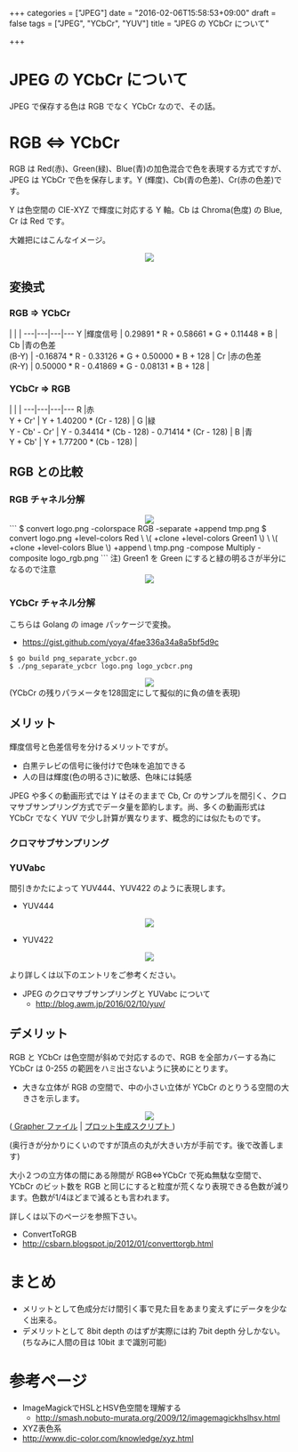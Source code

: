 +++
categories = ["JPEG"]
date = "2016-02-06T15:58:53+09:00"
draft = false
tags = ["JPEG", "YCbCr", "YUV"]
title = "JPEG の YCbCr について"

+++

# JPEG の YCbCr について

JPEG で保存する色は RGB でなく YCbCr なので、その話。

# RGB <=> YCbCr

RGB は Red(赤)、Green(緑)、Blue(青)の加色混合で色を表現する方式ですが、JPEG は YCbCr で色を保存します。Y (輝度)、Cb(青の色差)、Cr(赤の色差)です。

Y は色空間の CIE-XYZ で輝度に対応する Y 軸。Cb は Chroma(色度) の Blue, Cr は Red です。

大雑把にはこんなイメージ。
<center> <img src="../ycbcr.jpg" /> </center>

## 変換式

### RGB => YCbCr
   |   |   | 
---|---|---|---
Y  |輝度信号            |  0.29891 * R + 0.58661 * G + 0.11448 * B |
Cb |青の色差 <br> (B-Y) | -0.16874 * R - 0.33126 * G + 0.50000 * B + 128 |
Cr |赤の色差 <br> (R-Y) |  0.50000 * R - 0.41869 * G - 0.08131 * B + 128 |

###  YCbCr => RGB
   |   |   | 
---|---|---|---
R |赤 <br> Y + Cr'       | Y + 1.40200 * (Cr - 128) |
G |緑 <br> Y - Cb' - Cr' | Y - 0.34414 * (Cb - 128) - 0.71414 * (Cr - 128) |
B |青 <br> Y + Cb'       | Y + 1.77200 * (Cb - 128) |

## RGB との比較

### RGB チャネル分解

<center> <img src="../logo.png" /> </center>
```
$ convert logo.png -colorspace RGB -separate +append tmp.png
$ convert logo.png +level-colors Red \
	\( +clone +level-colors Green1 \) \
	\( +clone +level-colors Blue \) +append \
	tmp.png -compose Multiply -composite  logo_rgb.png
```
注) Green1 を Green にすると緑の明るさが半分になるので注意
<center> <img src="../logo_rgb.png" /> </center>

### YCbCr チャネル分解

こちらは Golang の image パッケージで変換。

 * https://gist.github.com/yoya/4fae336a34a8a5bf5d9c

```
$ go build png_separate_ycbcr.go
$ ./png_separate_ycbcr logo.png logo_ycbcr.png
```
<center> <img src="../logo_ycbcr.png" /> </center>
(YCbCr の残りパラメータを128固定にして擬似的に負の値を表現)

## メリット

輝度信号と色差信号を分けるメリットですが。

 * 白黒テレビの信号に後付けで色味を追加できる
 * 人の目は輝度(色の明るさ)に敏感、色味には鈍感

JPEG や多くの動画形式では Y はそのままで Cb, Cr のサンプルを間引く、クロマサブサンプリング方式でデータ量を節約します。尚、多くの動画形式は YCbCr でなく YUV で少し計算が異なります、概念的には似たものです。

### クロマサブサンプリング

### YUVabc

間引きかたによって YUV444、YUV422 のように表現します。

* YUV444
<center> <img src="../yuv444.png" /> </center>

* YUV422
<center> <img src="../yuv422.png" /> </center>

より詳しくは以下のエントリをご参考ください。

 * JPEG のクロマサブサンプリングと YUVabc について
   * http://blog.awm.jp/2016/02/10/yuv/

## デメリット

RGB と YCbCr は色空間が斜めで対応するので、RGB を全部カバーする為に YCbCr は 0-255 の範囲をハミ出さないように狭めにとります。

 * 大きな立体が RGB の空間で、中の小さい立体が YCbCr のとりうる空間の大きさを示します。
<center> <img src="../rgb2ycbcr_half.png" /> </center> (<a href="../RGB2YCbCr.gcx"> Grapher ファイル</a> | <a href="../makeVert.phps"> プロット生成スクリプト  </a>)

(奥行きが分かりにくいのですが頂点の丸が大きい方が手前です。後で改善します)

 大小２つの立方体の間にある隙間が RGB<=>YCbCr で死ぬ無駄な空間で、YCbCr のビット数を RGB と同じにすると粒度が荒くなり表現できる色数が減ります。色数が1/4ほどまで減るとも言われます。

詳しくは以下のページを参照下さい。

 * ConvertToRGB
  * http://csbarn.blogspot.jp/2012/01/converttorgb.html

# まとめ

 * メリットとして色成分だけ間引く事で見た目をあまり変えずにデータを少なく出来る。
 * デメリットとして 8bit depth のはずが実際には約 7bit depth 分しかない。(ちなみに人間の目は 10bit まで識別可能)

# 参考ページ

 * ImageMagickでHSLとHSV色空間を理解する
   * http://smash.nobuto-murata.org/2009/12/imagemagickhslhsv.html
 * XYZ表色系
  * http://www.dic-color.com/knowledge/xyz.html
